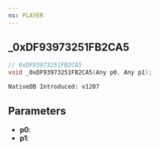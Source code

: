 ```yaml
---
ns: PLAYER
---
```

## _0xDF93973251FB2CA5

```c
// 0xDF93973251FB2CA5
void _0xDF93973251FB2CA5(Any p0, Any p1);
```

```
NativeDB Introduced: v1207
```

## Parameters
* **p0**:
* **p1**:
